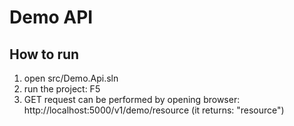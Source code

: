 # Demo API

## How to run

1. open src/Demo.Api.sln
2. run the project: F5
4. GET request can be performed by opening browser: http://localhost:5000/v1/demo/resource (it returns: "resource")